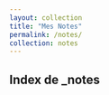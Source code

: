 ```yaml
---
layout: collection
title: "Mes Notes"
permalink: /notes/
collection: notes
---
```


## Index de _notes
